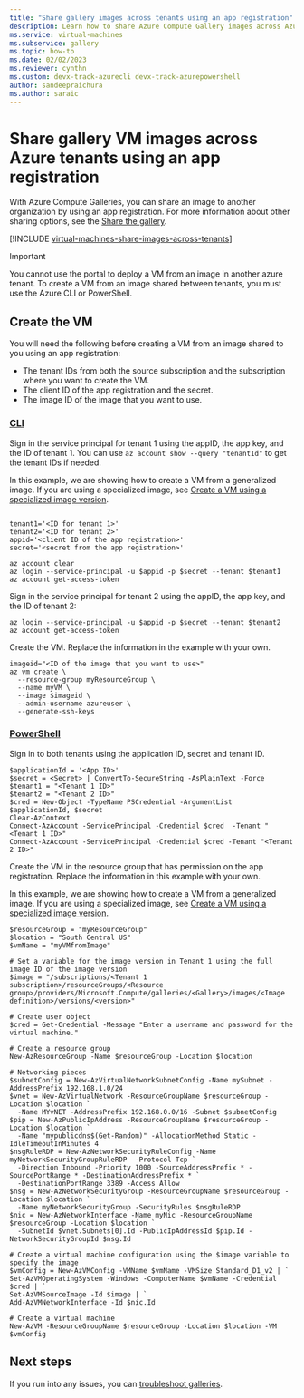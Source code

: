 ```yaml
---
title: "Share gallery images across tenants using an app registration"
description: Learn how to share Azure Compute Gallery images across Azure tenants using an app registration.
ms.service: virtual-machines
ms.subservice: gallery
ms.topic: how-to
ms.date: 02/02/2023
ms.reviewer: cynthn
ms.custom: devx-track-azurecli devx-track-azurepowershell
author: sandeepraichura
ms.author: saraic
---
```

# Share gallery VM images across Azure tenants using an app registration

With Azure Compute Galleries, you can share an image to another organization by using an app registration. For more information about other sharing options, see the [Share the gallery](./share-gallery.md).

[!INCLUDE [virtual-machines-share-images-across-tenants](./includes/virtual-machines-share-images-across-tenants.md)]

> [!IMPORTANT]
> You cannot use the portal to deploy a VM from an image in another azure tenant. To create a VM from an image shared between tenants, you must use the Azure CLI or PowerShell.

## Create the VM

You will need the following before creating a VM from an image shared to you using an app registration:
- The tenant IDs from both the source subscription and the subscription where you want to create the VM. 
- The client ID of the app registration and the secret.
- The image ID of the image that you want to use.
### [CLI](#tab/cli)

Sign in the service principal for tenant 1 using the appID, the app key, and the ID of tenant 1. You can use `az account show --query "tenantId"` to get the tenant IDs if needed.

In this example, we are showing how to create a VM from a generalized image. If you are using a specialized image, see [Create a VM using a specialized image version](vm-specialized-image-version.md).

```azurecli-interactive

tenant1='<ID for tenant 1>'
tenant2='<ID for tenant 2>'
appid='<client ID of the app registration>'
secret='<secret from the app registration>'

az account clear
az login --service-principal -u $appid -p $secret --tenant $tenant1
az account get-access-token 
```
 
Sign in the service principal for tenant 2 using the appID, the app key, and the ID of tenant 2:

```azurecli-interactive
az login --service-principal -u $appid -p $secret --tenant $tenant2
az account get-access-token
```

Create the VM. Replace the information in the example with your own.

```azurecli-interactive
imageid="<ID of the image that you want to use>"
az vm create \
  --resource-group myResourceGroup \
  --name myVM \
  --image $imageid \
  --admin-username azureuser \
  --generate-ssh-keys
```


### [PowerShell](#tab/powershell)

Sign in to both tenants using the application ID, secret and tenant ID.

```azurepowershell-interactive
$applicationId = '<App ID>'
$secret = <Secret> | ConvertTo-SecureString -AsPlainText -Force
$tenant1 = "<Tenant 1 ID>"
$tenant2 = "<Tenant 2 ID>"
$cred = New-Object -TypeName PSCredential -ArgumentList $applicationId, $secret
Clear-AzContext
Connect-AzAccount -ServicePrincipal -Credential $cred  -Tenant "<Tenant 1 ID>"
Connect-AzAccount -ServicePrincipal -Credential $cred -Tenant "<Tenant 2 ID>"
```

Create the VM in the resource group that has permission on the app registration. Replace the information in this example with your own.

In this example, we are showing how to create a VM from a generalized image. If you are using a specialized image, see [Create a VM using a specialized image version](vm-specialized-image-version.md).


```azurepowershell-interactive
$resourceGroup = "myResourceGroup"
$location = "South Central US"
$vmName = "myVMfromImage"

# Set a variable for the image version in Tenant 1 using the full image ID of the image version
$image = "/subscriptions/<Tenant 1 subscription>/resourceGroups/<Resource group>/providers/Microsoft.Compute/galleries/<Gallery>/images/<Image definition>/versions/<version>"

# Create user object
$cred = Get-Credential -Message "Enter a username and password for the virtual machine."

# Create a resource group
New-AzResourceGroup -Name $resourceGroup -Location $location

# Networking pieces
$subnetConfig = New-AzVirtualNetworkSubnetConfig -Name mySubnet -AddressPrefix 192.168.1.0/24
$vnet = New-AzVirtualNetwork -ResourceGroupName $resourceGroup -Location $location `
  -Name MYvNET -AddressPrefix 192.168.0.0/16 -Subnet $subnetConfig
$pip = New-AzPublicIpAddress -ResourceGroupName $resourceGroup -Location $location `
  -Name "mypublicdns$(Get-Random)" -AllocationMethod Static -IdleTimeoutInMinutes 4
$nsgRuleRDP = New-AzNetworkSecurityRuleConfig -Name myNetworkSecurityGroupRuleRDP  -Protocol Tcp `
  -Direction Inbound -Priority 1000 -SourceAddressPrefix * -SourcePortRange * -DestinationAddressPrefix * `
  -DestinationPortRange 3389 -Access Allow
$nsg = New-AzNetworkSecurityGroup -ResourceGroupName $resourceGroup -Location $location `
  -Name myNetworkSecurityGroup -SecurityRules $nsgRuleRDP
$nic = New-AzNetworkInterface -Name myNic -ResourceGroupName $resourceGroup -Location $location `
  -SubnetId $vnet.Subnets[0].Id -PublicIpAddressId $pip.Id -NetworkSecurityGroupId $nsg.Id

# Create a virtual machine configuration using the $image variable to specify the image
$vmConfig = New-AzVMConfig -VMName $vmName -VMSize Standard_D1_v2 | `
Set-AzVMOperatingSystem -Windows -ComputerName $vmName -Credential $cred | `
Set-AzVMSourceImage -Id $image | `
Add-AzVMNetworkInterface -Id $nic.Id

# Create a virtual machine
New-AzVM -ResourceGroupName $resourceGroup -Location $location -VM $vmConfig
```

## Next steps

If you run into any issues, you can [troubleshoot galleries](troubleshooting-shared-images.md).

